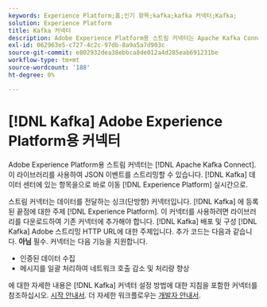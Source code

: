 ```yaml
---
keywords: Experience Platform;홈;인기 항목;kafka;kafka 커넥터;Kafka;
solution: Experience Platform
title: Kafka 커넥터
description: Adobe Experience Platform용 스트림 커넥터는 Apache Kafka Connect를 기반으로 합니다. 이 라이브러리를 사용하여 데이터 센터의 Kafka 주제에서 실시간으로 Experience Platform으로 JSON 이벤트를 직접 스트리밍할 수 있습니다.
exl-id: 062963e5-c727-4c2c-97db-8a9a5a7d903c
source-git-commit: e802932dea38ebbca8de012a4d285eab691231be
workflow-type: tm+mt
source-wordcount: '188'
ht-degree: 0%

---
```


# [!DNL Kafka] Adobe Experience Platform용 커넥터

Adobe Experience Platform용 스트림 커넥터는 [!DNL Apache Kafka Connect]. 이 라이브러리를 사용하여 JSON 이벤트를 스트리밍할 수 있습니다. [!DNL Kafka] 데이터 센터에 있는 항목을으로 바로 이동 [!DNL Experience Platform] 실시간으로.

스트림 커넥터는 데이터를 전달하는 싱크(단방향) 커넥터입니다. [!DNL Kafka] 에 등록된 끝점에 대한 주제 [!DNL Experience Platform]. 이 커넥터를 사용하려면 라이브러리를 다운로드하여 기존 커넥터에 추가해야 합니다. [!DNL Kafka] 배포 및 구성 [!DNL Kafka] Adobe 스트리밍 HTTP URL에 대한 주제입니다. 추가 코드는 다음과 같습니다. **아님** 필수. 커넥터는 다음 기능을 지원합니다.

- 인증된 데이터 수집
- 메시지를 일괄 처리하여 네트워크 호출 감소 및 처리량 향상

에 대한 자세한 내용은 [!DNL Kafka] 커넥터 설정 방법에 대한 지침을 포함한 커넥터를 참조하십시오. [시작 안내서](https://github.com/adobe/experience-platform-streaming-connect). 더 자세한 워크플로우는 [개발자 안내서](https://www.adobe.com/go/kafka-connector-developer-guide).
